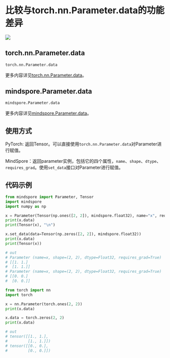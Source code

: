 # 比较与torch.nn.Parameter.data的功能差异

<a href="https://gitee.com/mindspore/docs/blob/r1.5/docs/mindspore/migration_guide/source_zh_cn/api_mapping/pytorch_diff/ParamsData.md" target="_blank"><img src="https://gitee.com/mindspore/docs/raw/r1.5/resource/_static/logo_source.png"></a>

## torch.nn.Parameter.data

```python
torch.nn.Parameter.data
```

更多内容详见[torch.nn.Parameter.data](https://pytorch.org/docs/1.5.0/nn.Parameter.html#torch.nn.Parameter.data)。

## mindspore.Parameter.data

```python
mindspore.Parameter.data
```

更多内容详见[mindspore.Parameter.data](https://mindspore.cn/docs/api/zh-CN/r1.5/api_python/mindspore/mindspore.Parameter.html#mindspore.Parameter.data)。

## 使用方式

PyTorch: 返回Tensor。可以直接使用`torch.nn.Parameter.data`对Parameter进行赋值。

MindSpore：返回parameter实例，包括它的四个属性，`name`、`shape`、`dtype`、`requires_grad`。使用`set_data`接口对Parameter进行赋值。

## 代码示例

```python
from mindspore import Parameter, Tensor
import mindspore
import numpy as np

x = Parameter(Tensor(np.ones([2, 2]), mindspore.float32), name="x", requires_grad=True)
print(x.data)
print(Tensor(x), "\n")

x.set_data(data=Tensor(np.zeros([2, 2]), mindspore.float32))
print(x.data)
print(Tensor(x))

# out
# Parameter (name=x, shape=(2, 2), dtype=Float32, requires_grad=True)
# [[1. 1.]
#  [1. 1.]]
# Parameter (name=x, shape=(2, 2), dtype=Float32, requires_grad=True)
# [[0. 0.]
#  [0. 0.]]
```

```python
from torch import nn
import torch

x = nn.Parameter(torch.ones(2, 2))
print(x.data)

x.data = torch.zeros(2, 2)
print(x.data)

# out
# tensor([[1., 1.],
#         [1., 1.]])
# tensor([[0., 0.],
#         [0., 0.]])
```
